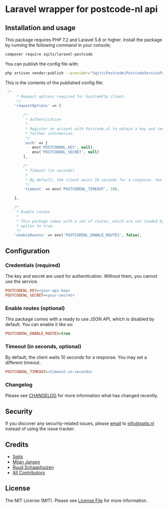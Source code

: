 # Laravel wrapper for postcode-nl api

## Installation and usage
This package requires PHP 7.2 and Laravel 5.8 or higher. Install the package by running the following command in your console;

``` bash
composer require sqits/laravel-postcode
```

You can publish the config file with:

``` bash
php artisan vendor:publish --provider="Sqits\Postcode\PostcodeServiceProvider" --tag="config"
```

This is the contents of the published config file:

``` php
 /*
     * Request options required for GuzzleHttp client.
     */
    'requestOptions' => [

        /*
         * Authentication
         *
         * Register an account with Postcode.nl to obtain a key and secret. See https://api.postcode.nl/#register for
         * further information.
         */
        'auth' => [
            env('POSTCODENL_KEY', null),
            env('POSTCODENL_SECRET', null)
        ],

        /*
         * Timeout (in seconds)
         *
         * By default, the client waits 10 seconds for a response. You may set a different timeout.
         */
        'timeout' => env('POSTCODENL_TIMEOUT', 10),

    ],

    /*
     * Enable routes
     *
     * This package comes with a set of routes, which are not loaded by default. In order to use them, set this
     * option to true.
     */
    'enableRoutes' => env('POSTCODENL_ENABLE_ROUTES', false),
```

## Configuration

### Credentials (required)

The key and secret are used for authentication. Without them, you cannot use the service. 

```ini
POSTCODENL_KEY=<your-api-key>
POSTCODENL_SECRET=<your-secret>
```

### Enable routes (optional)

This package comes with a ready to use JSON API, which is disabled by default. You can enable it like so:  

```ini
POSTCODENL_ENABLE_ROUTES=true
```

### Timeout (in seconds, optional)

By default, the client waits 10 seconds for a response. You may set a different timeout.

```ini
POSTCODENL_TIMEOUT=<timeout-in-seconds>
```

### Changelog

Please see [CHANGELOG](CHANGELOG.md) for more information what has changed recently.

## Security

If you discover any security-related issues, please [email](mailto:info@sqits.nl) to info@sqits.nl instead of using the issue tracker.


## Credits

- [Sqits](https://github.com/sqits)
- [Milan Jansen](https://github.com/MilanJn)
- [Ruud Schaaphuizen](https://github.com/rschaaphuizen)
- [All Contributors](../../contributors)

## License

The MIT License (MIT). Please see [License File](LICENSE.md) for more information.
